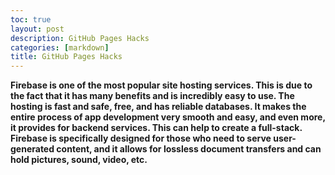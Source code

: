 ```yaml
---
toc: true
layout: post
description: GitHub Pages Hacks
categories: [markdown]
title: GitHub Pages Hacks
---
```



**Firebase is one of the most popular site hosting services. This is due to the fact that it has many benefits and is incredibly easy to use. The hosting is fast and safe, free, and has reliable databases. It makes the entire process of app development very smooth and easy, and even more, it provides for backend services. This can help to create a full-stack. Firebase is specifically designed for those who need to serve user-generated content, and it allows for lossless document transfers and can hold pictures, sound, video, etc.**